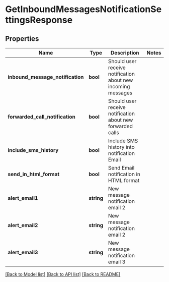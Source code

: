 # GetInboundMessagesNotificationSettingsResponse

## Properties
Name | Type | Description | Notes
------------ | ------------- | ------------- | -------------
**inbound_message_notification** | **bool** | Should user receive notification about new incoming messages | 
**forwarded_call_notification** | **bool** | Should user receive notification about new forwarded calls | 
**include_sms_history** | **bool** | Include SMS history into notification Email | 
**send_in_html_format** | **bool** | Send Email notification in HTML format | 
**alert_email1** | **string** | New message notification email 2 | 
**alert_email2** | **string** | New message notification email 2 | 
**alert_email3** | **string** | New message notification email 3 | 

[[Back to Model list]](../README.md#documentation-for-models) [[Back to API list]](../README.md#documentation-for-api-endpoints) [[Back to README]](../README.md)


